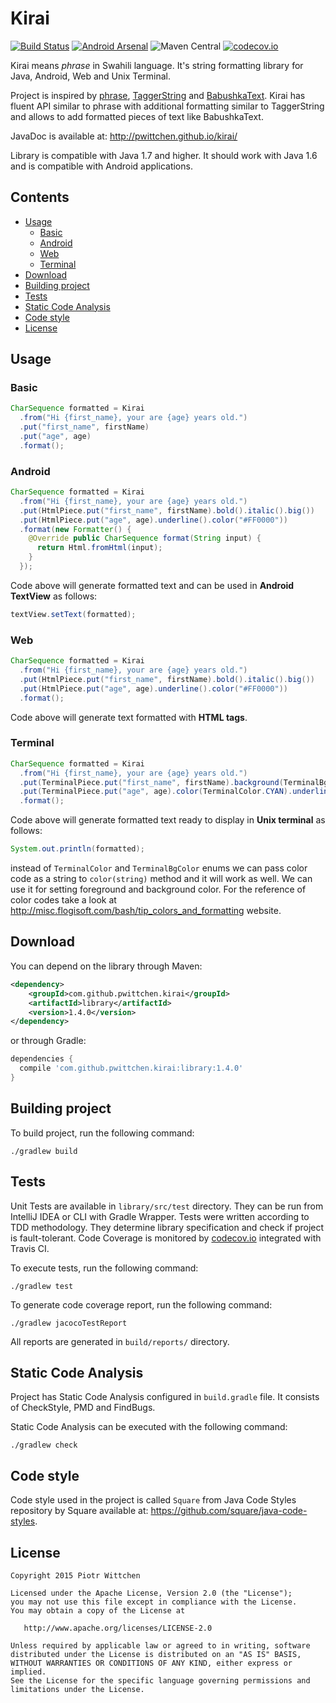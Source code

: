 Kirai
=====

[![Build Status](https://travis-ci.org/pwittchen/kirai.svg?branch=master)](https://travis-ci.org/pwittchen/kirai)  [![Android Arsenal](https://img.shields.io/badge/Android%20Arsenal-Kirai-brightgreen.svg?style=flat)](https://android-arsenal.com/details/1/1391) ![Maven Central](https://img.shields.io/maven-central/v/com.github.pwittchen.kirai/library.svg?style=flat) [![codecov.io](https://codecov.io/github/pwittchen/kirai/coverage.svg?branch=master)](https://codecov.io/github/pwittchen/kirai?branch=master)

Kirai means *phrase* in Swahili language. It's string formatting library for Java, Android, Web and Unix Terminal.

Project is inspired by [phrase](https://github.com/square/phrase), [TaggerString](https://github.com/polok/TaggerString) and [BabushkaText](https://github.com/quiqueqs/BabushkaText).
Kirai has fluent API similar to phrase with additional formatting similar to TaggerString and allows to add formatted pieces of text like BabushkaText.

JavaDoc is available at: http://pwittchen.github.io/kirai/

Library is compatible with Java 1.7 and higher. It should work with Java 1.6 and is compatible with Android applications.

Contents
--------
- [Usage](#usage)
  - [Basic](#basic)
  - [Android](#android)
  - [Web](#web)
  - [Terminal](#terminal)
- [Download](#download)
- [Building project](#building-project)
- [Tests](#tests)
- [Static Code Analysis](#static-code-analysis)
- [Code style](#code-style)
- [License](#license)

Usage
-----

### Basic

```java
CharSequence formatted = Kirai
  .from("Hi {first_name}, your are {age} years old.")
  .put("first_name", firstName)
  .put("age", age)
  .format();
```

### Android

```java
CharSequence formatted = Kirai
  .from("Hi {first_name}, your are {age} years old.")
  .put(HtmlPiece.put("first_name", firstName).bold().italic().big())
  .put(HtmlPiece.put("age", age).underline().color("#FF0000"))
  .format(new Formatter() {
    @Override public CharSequence format(String input) {
      return Html.fromHtml(input);
    }
  });
```

Code above will generate formatted text and can be used in **Android TextView** as follows:

```java
textView.setText(formatted);
```

### Web

```java
CharSequence formatted = Kirai
  .from("Hi {first_name}, your are {age} years old.")
  .put(HtmlPiece.put("first_name", firstName).bold().italic().big())
  .put(HtmlPiece.put("age", age).underline().color("#FF0000"))
  .format();
```

Code above will generate text formatted with **HTML tags**.

### Terminal

```java
CharSequence formatted = Kirai
  .from("Hi {first_name}, your are {age} years old.")
  .put(TerminalPiece.put("first_name", firstName).background(TerminalBgColor.DARK_GRAY).bold())
  .put(TerminalPiece.put("age", age).color(TerminalColor.CYAN).underline())
  .format();
```

Code above will generate formatted text ready to display in **Unix terminal** as follows:

```java
System.out.println(formatted);
```

instead of `TerminalColor` and `TerminalBgColor` enums we can pass color code as a string to `color(string)` method and it will work as well. We can use it for setting foreground and background color. For the reference of color codes take a look at http://misc.flogisoft.com/bash/tip_colors_and_formatting website.

Download
--------

You can depend on the library through Maven:

```xml
<dependency>
    <groupId>com.github.pwittchen.kirai</groupId>
    <artifactId>library</artifactId>
    <version>1.4.0</version>
</dependency>
```

or through Gradle:

```groovy
dependencies {
  compile 'com.github.pwittchen.kirai:library:1.4.0'
}
```

Building project
----------------

To build project, run the following command:

```
./gradlew build
```

Tests
-----

Unit Tests are available in `library/src/test` directory. They can be run from IntelliJ IDEA or CLI with Gradle Wrapper. Tests were written according to TDD methodology. They determine library specification and check if project is fault-tolerant. Code Coverage is monitored by [codecov.io](https://codecov.io/github/pwittchen/kirai?branch=master) integrated with Travis CI.

To execute tests, run the following command:

```
./gradlew test
```

To generate code coverage report, run the following command:

```
./gradlew jacocoTestReport
```

All reports are generated in `build/reports/` directory.

Static Code Analysis
--------------------

Project has Static Code Analysis configured in `build.gradle` file. It consists of CheckStyle, PMD and FindBugs.

Static Code Analysis can be executed with the following command:

```
./gradlew check
```

Code style
----------

Code style used in the project is called `Square` from Java Code Styles repository by Square available at: https://github.com/square/java-code-styles.

License
-------

    Copyright 2015 Piotr Wittchen

    Licensed under the Apache License, Version 2.0 (the "License");
    you may not use this file except in compliance with the License.
    You may obtain a copy of the License at

       http://www.apache.org/licenses/LICENSE-2.0

    Unless required by applicable law or agreed to in writing, software
    distributed under the License is distributed on an "AS IS" BASIS,
    WITHOUT WARRANTIES OR CONDITIONS OF ANY KIND, either express or implied.
    See the License for the specific language governing permissions and
    limitations under the License.

